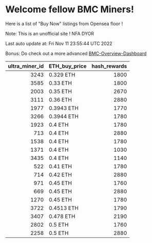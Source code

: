 # Welcome fellow BMC Miners!
Here is a list of "Buy Now" listings from Opensea floor !

Note: This is an unofficial site ! NFA DYOR

Last auto update at: Fri Nov 11 23:55:44 UTC 2022

Bonus: Do check out a more advanced [BMC-Overview-Dashboard](https://dune.com/defifunk/BMC-Overview-Dashboard)


|   ultra_miner_id | ETH_buy_price   |   hash_rewards |
|-----------------:|:----------------|---------------:|
|             3243 | 0.329 ETH       |           1800 |
|             3585 | 0.33 ETH        |           1800 |
|             2003 | 0.35 ETH        |           2670 |
|             3111 | 0.36 ETH        |           2880 |
|             1977 | 0.3943 ETH      |           1770 |
|             3266 | 0.3944 ETH      |           1780 |
|             1923 | 0.4 ETH         |           1780 |
|              713 | 0.4 ETH         |           2880 |
|             1538 | 0.4 ETH         |           1780 |
|             1371 | 0.4 ETH         |           1030 |
|             3435 | 0.4 ETH         |           1140 |
|              522 | 0.41 ETH        |           1780 |
|              714 | 0.42 ETH        |           2880 |
|              971 | 0.45 ETH        |           1760 |
|              669 | 0.45 ETH        |           2880 |
|             1270 | 0.45 ETH        |           1780 |
|             3722 | 0.4513 ETH      |           1790 |
|             3407 | 0.478 ETH       |           2190 |
|             2802 | 0.5 ETH         |           1760 |
|             2258 | 0.5 ETH         |           2880 |